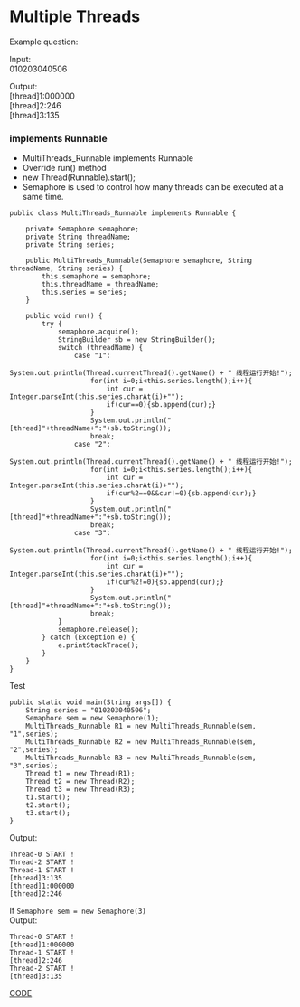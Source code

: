 # Multiple Threads

Example question:

Input:  <br>
010203040506

Output: <br>
[thread]1:000000<br>
[thread]2:246<br>
[thread]3:135


### implements Runnable

* MultiThreads_Runnable implements Runnable 
* Override run() method
* new Thread(Runnable).start();
* Semaphore is used to control how many threads can be executed at a same time.

```
public class MultiThreads_Runnable implements Runnable {

    private Semaphore semaphore;
    private String threadName;
    private String series;

    public MultiThreads_Runnable(Semaphore semaphore, String threadName, String series) {
        this.semaphore = semaphore;
        this.threadName = threadName;
        this.series = series;
    }

    public void run() {
        try {
            semaphore.acquire();
            StringBuilder sb = new StringBuilder();
            switch (threadName) {
                case "1":
                    System.out.println(Thread.currentThread().getName() + " 线程运行开始!");
                    for(int i=0;i<this.series.length();i++){
                        int cur = Integer.parseInt(this.series.charAt(i)+"");
                        if(cur==0){sb.append(cur);}
                    }
                    System.out.println("[thread]"+threadName+":"+sb.toString());
                    break;
                case "2":
                    System.out.println(Thread.currentThread().getName() + " 线程运行开始!");
                    for(int i=0;i<this.series.length();i++){
                        int cur = Integer.parseInt(this.series.charAt(i)+"");
                        if(cur%2==0&&cur!=0){sb.append(cur);}
                    }
                    System.out.println("[thread]"+threadName+":"+sb.toString());
                    break;
                case "3":
                    System.out.println(Thread.currentThread().getName() + " 线程运行开始!");
                    for(int i=0;i<this.series.length();i++){
                        int cur = Integer.parseInt(this.series.charAt(i)+"");
                        if(cur%2!=0){sb.append(cur);}
                    }
                    System.out.println("[thread]"+threadName+":"+sb.toString());
                    break;
            }
            semaphore.release();
        } catch (Exception e) {
            e.printStackTrace();
        }
    }
}
```

Test

```
public static void main(String args[]) {
    String series = "010203040506";
    Semaphore sem = new Semaphore(1);
    MultiThreads_Runnable R1 = new MultiThreads_Runnable(sem, "1",series);
    MultiThreads_Runnable R2 = new MultiThreads_Runnable(sem, "2",series);
    MultiThreads_Runnable R3 = new MultiThreads_Runnable(sem, "3",series);
    Thread t1 = new Thread(R1);
    Thread t2 = new Thread(R2);
    Thread t3 = new Thread(R3);
    t1.start();
    t2.start();
    t3.start();
}
```

Output:

```
Thread-0 START !
Thread-2 START !
Thread-1 START !
[thread]3:135
[thread]1:000000
[thread]2:246
```

If `Semaphore sem = new Semaphore(3)`<br>
Output:

```
Thread-0 START !
[thread]1:000000
Thread-1 START !
[thread]2:246
Thread-2 START !
[thread]3:135
```


[CODE](https://github.com/guyc1812/Tony/blob/master/src/main/java/com/avengers/tony/JavaBasic/thread/code)
